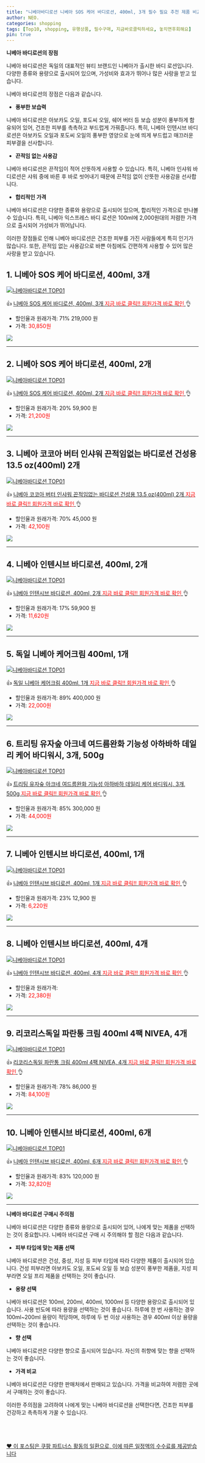```yaml
---
title: "니베아바디로션 니베아 SOS 케어 바디로션, 400ml, 3개 필수 필요 추천 제품 비교 최저 가격 비교 장점 구매 후기 구매평"
author: NEO.
categories: shopping
tags: [Top10, shopping, 유행상품, 필수구매, 지금바로클릭하세요, 놓치면후회해요]
pin: true
---
```

**니베아 바디로션의 장점**

니베아 바디로션은 독일의 대표적인 뷰티 브랜드인 니베아가 출시한 바디 로션입니다. 다양한 종류와 용량으로 출시되어 있으며, 가성비와 효과가 뛰어나 많은 사랑을 받고 있습니다.

니베아 바디로션의 장점은 다음과 같습니다.

* **풍부한 보습력**

니베아 바디로션은 아보카도 오일, 포도씨 오일, 쉐어 버터 등 보습 성분이 풍부하게 함유되어 있어, 건조한 피부를 촉촉하고 부드럽게 가꿔줍니다. 특히, 니베아 인텐시브 바디로션은 아보카도 오일과 포도씨 오일의 풍부한 영양으로 눈에 띄게 부드럽고 매끄러운 피부결을 선사합니다.

* **끈적임 없는 사용감**

니베아 바디로션은 끈적임이 적어 산뜻하게 사용할 수 있습니다. 특히, 니베아 인샤워 바디로션은 샤워 중에 바른 후 바로 씻어내기 때문에 끈적임 없이 산뜻한 사용감을 선사합니다.

* **합리적인 가격**

니베아 바디로션은 다양한 종류와 용량으로 출시되어 있으며, 합리적인 가격으로 만나볼 수 있습니다. 특히, 니베아 익스프레스 바디 로션은 100ml에 2,000원대의 저렴한 가격으로 출시되어 가성비가 뛰어납니다.

이러한 장점들로 인해 니베아 바디로션은 건조한 피부를 가진 사람들에게 특히 인기가 많습니다. 또한, 끈적임 없는 사용감으로 바쁜 아침에도 간편하게 사용할 수 있어 많은 사랑을 받고 있습니다.

   

## 1. 니베아 SOS 케어 바디로션, 400ml, 3개

[![니베아바디로션 TOP01](https://thumbnail8.coupangcdn.com/thumbnails/remote/490x490ex/image/vendor_inventory/3d40/ec20621a5d5a17bb823508e54202df69733ab6ecb752d64e44c1051bcbc8.png)](https://link.coupang.com/re/AFFSDP?lptag=AF3617701&subid=GithubCoopas&pageKey=168476614&traceid=V0-153&itemId=17910183386&vendorItemId=87866392994)


👍 [니베아 SOS 케어 바디로션, 400ml, 3개 <font color=red> 지금 바로 클릭!! 회원가격 바로 확인 </font> ](https://link.coupang.com/re/AFFSDP?lptag=AF3617701&subid=GithubCoopas&pageKey=168476614&traceid=V0-153&itemId=17910183386&vendorItemId=87866392994) 👌 


- 할인율과 원래가격: 71%  219,000   원
- 가격: <span style='color:red'>30,850원</span>

[![](/discount_price.png)](https://link.coupang.com/re/AFFSDP?lptag=AF3617701&subid=GithubCoopas&pageKey=168476614&traceid=V0-153&itemId=17910183386&vendorItemId=87866392994)

---


   

## 2. 니베아 SOS 케어 바디로션, 400ml, 2개

[![니베아바디로션 TOP01](https://thumbnail7.coupangcdn.com/thumbnails/remote/490x490ex/image/vendor_inventory/7798/32613352f4724d5c115885f5689621e77488f9ad87962e5e6f8597939742.jpg)](https://link.coupang.com/re/AFFSDP?lptag=AF3617701&subid=GithubCoopas&pageKey=168476614&traceid=V0-153&itemId=18014420291&vendorItemId=80121954004)


👍 [니베아 SOS 케어 바디로션, 400ml, 2개 <font color=red> 지금 바로 클릭!! 회원가격 바로 확인 </font> ](https://link.coupang.com/re/AFFSDP?lptag=AF3617701&subid=GithubCoopas&pageKey=168476614&traceid=V0-153&itemId=18014420291&vendorItemId=80121954004) 👌 


- 할인율과 원래가격: 20%  59,900   원
- 가격: <span style='color:red'>21,200원</span>

[![](/discount_price.png)](https://link.coupang.com/re/AFFSDP?lptag=AF3617701&subid=GithubCoopas&pageKey=168476614&traceid=V0-153&itemId=18014420291&vendorItemId=80121954004)

---


   

## 3. 니베아 코코아 버터 인샤워 끈적임없는 바디로션 건성용 13.5 oz(400ml) 2개

[![니베아바디로션 TOP01](https://thumbnail7.coupangcdn.com/thumbnails/remote/490x490ex/image/vendor_inventory/20a6/f131ce0d1796004f8905e2e2ef6a2270099fc76e05668b7d0ab6d873580b.jpg)](https://link.coupang.com/re/AFFSDP?lptag=AF3617701&subid=GithubCoopas&pageKey=6961957255&traceid=V0-153&itemId=16952268580&vendorItemId=87922632515)


👍 [니베아 코코아 버터 인샤워 끈적임없는 바디로션 건성용 13.5 oz(400ml) 2개 <font color=red> 지금 바로 클릭!! 회원가격 바로 확인 </font> ](https://link.coupang.com/re/AFFSDP?lptag=AF3617701&subid=GithubCoopas&pageKey=6961957255&traceid=V0-153&itemId=16952268580&vendorItemId=87922632515) 👌 


- 할인율과 원래가격: 70%  45,000   원
- 가격: <span style='color:red'>42,100원</span>

[![](/discount_price.png)](https://link.coupang.com/re/AFFSDP?lptag=AF3617701&subid=GithubCoopas&pageKey=6961957255&traceid=V0-153&itemId=16952268580&vendorItemId=87922632515)

---


   

## 4. 니베아 인텐시브 바디로션, 400ml, 2개

[![니베아바디로션 TOP01](https://thumbnail6.coupangcdn.com/thumbnails/remote/490x490ex/image/vendor_inventory/712d/f7cf25d3ff7a73439e6a2daad54bf9df09765d400b59303e4ea64a840142.jpg)](https://link.coupang.com/re/AFFSDP?lptag=AF3617701&subid=GithubCoopas&pageKey=48392&traceid=V0-153&itemId=6329670&vendorItemId=78548506492)


👍 [니베아 인텐시브 바디로션, 400ml, 2개 <font color=red> 지금 바로 클릭!! 회원가격 바로 확인 </font> ](https://link.coupang.com/re/AFFSDP?lptag=AF3617701&subid=GithubCoopas&pageKey=48392&traceid=V0-153&itemId=6329670&vendorItemId=78548506492) 👌 


- 할인율과 원래가격: 17%  59,900   원
- 가격: <span style='color:red'>11,620원</span>

[![](/discount_price.png)](https://link.coupang.com/re/AFFSDP?lptag=AF3617701&subid=GithubCoopas&pageKey=48392&traceid=V0-153&itemId=6329670&vendorItemId=78548506492)

---


   

## 5. 독일 니베아 케어크림 400ml, 1개

[![니베아바디로션 TOP01](https://thumbnail7.coupangcdn.com/thumbnails/remote/490x490ex/image/vendor_inventory/6407/9510a80f5bb63eb11d8dd6762499bf1f775fd7d36641cfa6fd4220b3df69.jpeg)](https://link.coupang.com/re/AFFSDP?lptag=AF3617701&subid=GithubCoopas&pageKey=7721422414&traceid=V0-153&itemId=20723758753&vendorItemId=87794506858)


👍 [독일 니베아 케어크림 400ml, 1개 <font color=red> 지금 바로 클릭!! 회원가격 바로 확인 </font> ](https://link.coupang.com/re/AFFSDP?lptag=AF3617701&subid=GithubCoopas&pageKey=7721422414&traceid=V0-153&itemId=20723758753&vendorItemId=87794506858) 👌 


- 할인율과 원래가격: 89%  400,000   원
- 가격: <span style='color:red'>22,000원</span>

[![](/discount_price.png)](https://link.coupang.com/re/AFFSDP?lptag=AF3617701&subid=GithubCoopas&pageKey=7721422414&traceid=V0-153&itemId=20723758753&vendorItemId=87794506858)

---


   

## 6. 트리팅 유자숲 아크네 여드름완화 기능성 아하바하 데일리 케어 바디워시, 3개, 500g

[![니베아바디로션 TOP01](https://thumbnail6.coupangcdn.com/thumbnails/remote/490x490ex/image/vendor_inventory/76ca/76494c512db58e7485df50d48168d5e872b1c282bc1d4b16d0769326fe03.jpg)](https://link.coupang.com/re/AFFSDP?lptag=AF3617701&subid=GithubCoopas&pageKey=7660707641&traceid=V0-153&itemId=20408633829&vendorItemId=87490740517)


👍 [트리팅 유자숲 아크네 여드름완화 기능성 아하바하 데일리 케어 바디워시, 3개, 500g <font color=red> 지금 바로 클릭!! 회원가격 바로 확인 </font> ](https://link.coupang.com/re/AFFSDP?lptag=AF3617701&subid=GithubCoopas&pageKey=7660707641&traceid=V0-153&itemId=20408633829&vendorItemId=87490740517) 👌 


- 할인율과 원래가격: 85%  300,000   원
- 가격: <span style='color:red'>44,000원</span>

[![](/discount_price.png)](https://link.coupang.com/re/AFFSDP?lptag=AF3617701&subid=GithubCoopas&pageKey=7660707641&traceid=V0-153&itemId=20408633829&vendorItemId=87490740517)

---


   

## 7. 니베아 인텐시브 바디로션, 400ml, 1개

[![니베아바디로션 TOP01](https://thumbnail9.coupangcdn.com/thumbnails/remote/490x490ex/image/retail/images/3137450534754874-1c42cb5f-2f56-4689-8e6d-66177214d320.jpg)](https://link.coupang.com/re/AFFSDP?lptag=AF3617701&subid=GithubCoopas&pageKey=48392&traceid=V0-153&itemId=117803&vendorItemId=3000062454)


👍 [니베아 인텐시브 바디로션, 400ml, 1개 <font color=red> 지금 바로 클릭!! 회원가격 바로 확인 </font> ](https://link.coupang.com/re/AFFSDP?lptag=AF3617701&subid=GithubCoopas&pageKey=48392&traceid=V0-153&itemId=117803&vendorItemId=3000062454) 👌 


- 할인율과 원래가격: 23%  12,900   원
- 가격: <span style='color:red'>6,220원</span>

[![](/discount_price.png)](https://link.coupang.com/re/AFFSDP?lptag=AF3617701&subid=GithubCoopas&pageKey=48392&traceid=V0-153&itemId=117803&vendorItemId=3000062454)

---


   

## 8. 니베아 인텐시브 바디로션, 400ml, 4개

[![니베아바디로션 TOP01](https://thumbnail8.coupangcdn.com/thumbnails/remote/490x490ex/image/retail/images/7fae9372-773b-4b49-8750-efd7089b57868061305533284638614.png)](https://link.coupang.com/re/AFFSDP?lptag=AF3617701&subid=GithubCoopas&pageKey=48392&traceid=V0-153&itemId=204295540&vendorItemId=85322712243)


👍 [니베아 인텐시브 바디로션, 400ml, 4개 <font color=red> 지금 바로 클릭!! 회원가격 바로 확인 </font> ](https://link.coupang.com/re/AFFSDP?lptag=AF3617701&subid=GithubCoopas&pageKey=48392&traceid=V0-153&itemId=204295540&vendorItemId=85322712243) 👌 


- 할인율과 원래가격: 
- 가격: <span style='color:red'>22,380원</span>

[![](/discount_price.png)](https://link.coupang.com/re/AFFSDP?lptag=AF3617701&subid=GithubCoopas&pageKey=48392&traceid=V0-153&itemId=204295540&vendorItemId=85322712243)

---


   

## 9. 리코리스독일 파란통 크림 400ml 4팩 NIVEA, 4개

[![니베아바디로션 TOP01](https://thumbnail6.coupangcdn.com/thumbnails/remote/490x490ex/image/vendor_inventory/0213/508d21534563a1b2bafd303d9bbf09f0303b46c6ffa83606e2f31495ac69.jpg)](https://link.coupang.com/re/AFFSDP?lptag=AF3617701&subid=GithubCoopas&pageKey=7100093548&traceid=V0-153&itemId=17720355600&vendorItemId=87944851845)


👍 [리코리스독일 파란통 크림 400ml 4팩 NIVEA, 4개 <font color=red> 지금 바로 클릭!! 회원가격 바로 확인 </font> ](https://link.coupang.com/re/AFFSDP?lptag=AF3617701&subid=GithubCoopas&pageKey=7100093548&traceid=V0-153&itemId=17720355600&vendorItemId=87944851845) 👌 


- 할인율과 원래가격: 78%  86,000   원
- 가격: <span style='color:red'>84,100원</span>

[![](/discount_price.png)](https://link.coupang.com/re/AFFSDP?lptag=AF3617701&subid=GithubCoopas&pageKey=7100093548&traceid=V0-153&itemId=17720355600&vendorItemId=87944851845)

---


   

## 10. 니베아 인텐시브 바디로션, 400ml, 6개

[![니베아바디로션 TOP01](https://thumbnail9.coupangcdn.com/thumbnails/remote/490x490ex/image/retail/images/2106427504119360-5e937b9f-c7bc-4dfd-bc6f-d9011f5d4f5c.jpg)](https://link.coupang.com/re/AFFSDP?lptag=AF3617701&subid=GithubCoopas&pageKey=48392&traceid=V0-153&itemId=18038507075&vendorItemId=85101690246)


👍 [니베아 인텐시브 바디로션, 400ml, 6개 <font color=red> 지금 바로 클릭!! 회원가격 바로 확인 </font> ](https://link.coupang.com/re/AFFSDP?lptag=AF3617701&subid=GithubCoopas&pageKey=48392&traceid=V0-153&itemId=18038507075&vendorItemId=85101690246) 👌 


- 할인율과 원래가격: 83%  120,000   원
- 가격: <span style='color:red'>32,820원</span>

[![](/discount_price.png)](https://link.coupang.com/re/AFFSDP?lptag=AF3617701&subid=GithubCoopas&pageKey=48392&traceid=V0-153&itemId=18038507075&vendorItemId=85101690246)

---
**니베아 바디로션 구매시 주의점**

니베아 바디로션은 다양한 종류와 용량으로 출시되어 있어, 나에게 맞는 제품을 선택하는 것이 중요합니다. 니베아 바디로션 구매 시 주의해야 할 점은 다음과 같습니다.

* **피부 타입에 맞는 제품 선택**

니베아 바디로션은 건성, 중성, 지성 등 피부 타입에 따라 다양한 제품이 출시되어 있습니다. 건성 피부라면 아보카도 오일, 포도씨 오일 등 보습 성분이 풍부한 제품을, 지성 피부라면 오일 프리 제품을 선택하는 것이 좋습니다.

* **용량 선택**

니베아 바디로션은 100ml, 200ml, 400ml, 1000ml 등 다양한 용량으로 출시되어 있습니다. 사용 빈도에 따라 용량을 선택하는 것이 좋습니다. 하루에 한 번 사용하는 경우 100ml~200ml 용량이 적당하며, 하루에 두 번 이상 사용하는 경우 400ml 이상 용량을 선택하는 것이 좋습니다.

* **향 선택**

니베아 바디로션은 다양한 향으로 출시되어 있습니다. 자신의 취향에 맞는 향을 선택하는 것이 좋습니다.

* **가격 비교**

니베아 바디로션은 다양한 판매처에서 판매되고 있습니다. 가격을 비교하여 저렴한 곳에서 구매하는 것이 좋습니다.

이러한 주의점을 고려하여 나에게 맞는 니베아 바디로션을 선택한다면, 건조한 피부를 건강하고 촉촉하게 가꿀 수 있습니다.<br><br><br><br><br> [ ❤  이 포스팅은 쿠팡 파트너스 활동의 일환으로, 이에 따른 일정액의 수수료를 제공받습니다](https://link.coupang.com/a/bcEFyh)
